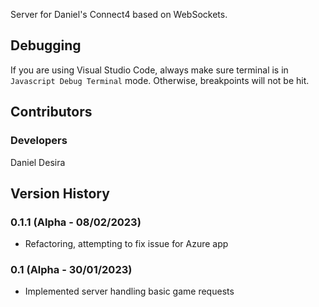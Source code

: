 Server for Daniel's Connect4 based on WebSockets.

## Debugging
If you are using Visual Studio Code, always make sure terminal is in `` Javascript Debug Terminal `` mode. Otherwise, breakpoints 
will not be hit.

## Contributors
### Developers
Daniel Desira

## Version History
### 0.1.1 (Alpha - 08/02/2023)
* Refactoring, attempting to fix issue for Azure app

### 0.1 (Alpha - 30/01/2023)
* Implemented server handling basic game requests